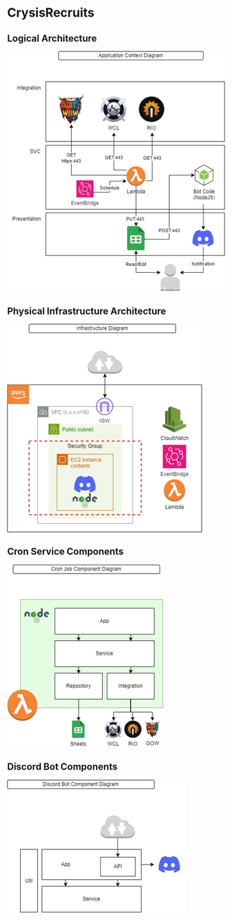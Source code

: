 # CrysisRecruits

## Logical Architecture

![](doc/img/crysis%20recruitbot%20arch-Logical.jpg)

## Physical Infrastructure Architecture

![](doc/img/crysis%20recruitbot%20arch-SVC%20Physical.jpg)

## Cron Service Components

![](doc/img/crysis%20recruitbot%20arch-SVC%20Component.jpg)

## Discord Bot Components
![](doc/img/crysis%20recruitbot%20arch-Bot%20Component.jpg)
